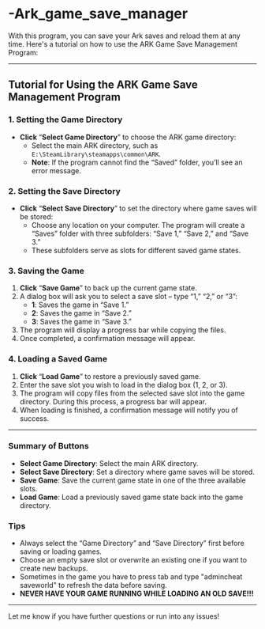 # -Ark_game_save_manager
With this program, you can save your Ark saves and reload them at any time. 
Here's a tutorial on how to use the ARK Game Save Management Program:

---

## Tutorial for Using the ARK Game Save Management Program


### 1. Setting the Game Directory
- **Click** “**Select Game Directory**” to choose the ARK game directory:
   - Select the main ARK directory, such as `E:\SteamLibrary\steamapps\common\ARK`.
   - **Note**: If the program cannot find the “Saved” folder, you’ll see an error message.

### 2. Setting the Save Directory
- **Click** “**Select Save Directory**” to set the directory where game saves will be stored:
   - Choose any location on your computer. The program will create a “Saves” folder with three subfolders: “Save 1,” “Save 2,” and “Save 3.”
   - These subfolders serve as slots for different saved game states.

### 3. Saving the Game
1. **Click** “**Save Game**” to back up the current game state.
2. A dialog box will ask you to select a save slot – type “1,” “2,” or “3”:
   - **1**: Saves the game in “Save 1.”
   - **2**: Saves the game in “Save 2.”
   - **3**: Saves the game in “Save 3.”
3. The program will display a progress bar while copying the files.
4. Once completed, a confirmation message will appear.

### 4. Loading a Saved Game
1. **Click** “**Load Game**” to restore a previously saved game.
2. Enter the save slot you wish to load in the dialog box (1, 2, or 3).
3. The program will copy files from the selected save slot into the game directory. During this process, a progress bar will appear.
4. When loading is finished, a confirmation message will notify you of success.

---

### Summary of Buttons
- **Select Game Directory**: Select the main ARK directory.
- **Select Save Directory**: Set a directory where game saves will be stored.
- **Save Game**: Save the current game state in one of the three available slots.
- **Load Game**: Load a previously saved game state back into the game directory.

### Tips
- Always select the “Game Directory” and “Save Directory” first before saving or loading games.
- Choose an empty save slot or overwrite an existing one if you want to create new backups.
- Sometimes in the game you have to press tab and type "admincheat saveworld" to refresh the data before saving.
- **NEVER HAVE YOUR GAME RUNNING WHILE LOADING AN OLD SAVE!!!**
---

Let me know if you have further questions or run into any issues!
